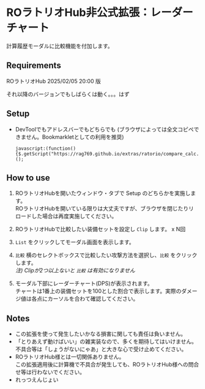 # ROラトリオHub非公式拡張：レーダーチャート

計算履歴モーダルに比較機能を付加します。


## Requirements

ROラトリオHub 2025/02/05 20:00 版

それ以降のバージョンでもしばらくは動く。。。はず


## Setup

* DevToolでもアドレスバーでもどちらでも (ブラウザによっては全文コピペできません。Bookmarkletとしての利用を推奨) 

    ````
    javascript:(function(){$.getScript("https://rag769.github.io/extras/ratorio/compare_calc.min.js");})();
    ````

## How to use

1. ROラトリオHubを開いたウィンドウ・タブで Setup のどちらかを実施します。  
    ROラトリオHubを開いている限りは大丈夫ですが、ブラウザを閉じたりリロードした場合は再度実施してください。

1. ROラトリオHubで比較したい装備セットを設定し `Clip` します。 x N回  

1. `List` をクリックしてモーダル画面を表示します。

1. `比較` 横のセレクトボックスで比較したい攻撃方法を選択し、`比較` をクリックします。  
    _注) Clipが2つ以上ないと `比較` は有効になりません_

1. モーダル下部にレーダーチャート(DPS)が表示されます。  
    チャートは1番上の装備セットを100とした割合で表示します。実際のダメージ値は各点にカーソルを合わて確認してください。


## Notes

* この拡張を使って発生したいかなる損害に関しても責任は負いません。
* 「とりあえず動けばいい」の雑実装なので、多くを期待してはいけません。  
    不具合等は「しょうがないにゃあ」と大きな心で受け止めてください。
* ROラトリオHub様とは一切関係ありません。  
  この拡張適用後に計算機で不具合が発生しても、ROラトリオHub様への問合せ等は行わないでください。
* れっつえんじょい
